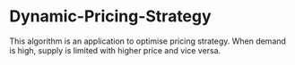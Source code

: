 # Dynamic-Pricing-Strategy

This algorithm is an application to optimise pricing strategy. When demand is high, supply is limited with higher price and vice versa. 
